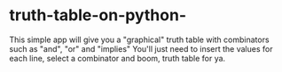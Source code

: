 # truth-table-on-python-
This simple app will give you a "graphical" truth table with combinators such as "and", "or" and "implies"
You'll just need to insert the values for each line, select a combinator and boom, truth table for ya.
